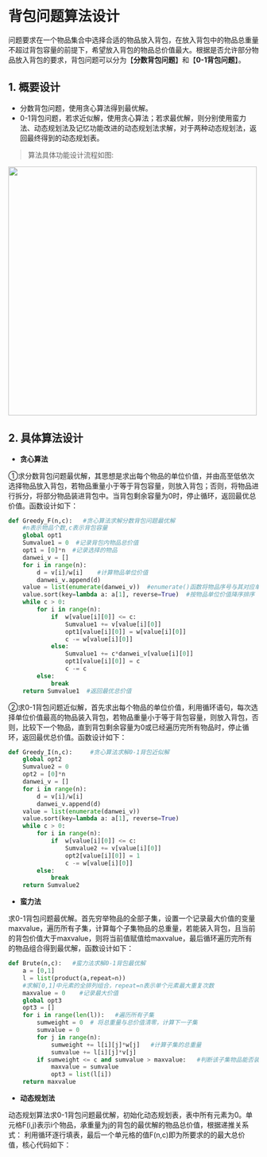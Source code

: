 # 背包问题算法设计  
问题要求在一个物品集合中选择合适的物品放入背包，在放入背包中的物品总重量不超过背包容量的前提下，希望放入背包的物品总价值最大。根据是否允许部分物品放入背包的要求，背包问题可以分为【**分数背包问题**】和【**0-1背包问题**】。
## 1. 概要设计
+ 分数背包问题，使用贪心算法得到最优解。 
+ 0-1背包问题，若求近似解，使用贪心算法；若求最优解，则分别使用蛮力法、动态规划法及记忆功能改进的动态规划法求解，对于两种动态规划法，返回最终得到的动态规划表。  

>算法具体功能设计流程如图:

<img src="https://raw.githubusercontent.com/Yuqunyi/Knapsack-problem/main/image/picture1.png" width="500px">

## 2. 具体算法设计  
+ **贪心算法**

①求分数背包问题最优解，其思想是求出每个物品的单位价值，并由高至低依次选择物品放入背包，若物品重量小于等于背包容量，则放入背包；否则，将物品进行拆分，将部分物品装进背包中。当背包剩余容量为0时，停止循环，返回最优总价值。函数设计如下：  
```python
def Greedy_F(n,c):   #贪心算法求解分数背包问题最优解
    #n表示物品个数,c表示背包容量
    global opt1
    Sumvalue1 = 0  #记录背包内物品总价值
    opt1 = [0]*n  #记录选择的物品
    danwei_v = []
    for i in range(n):
        d = v[i]/w[i]    #计算物品单位价值
        danwei_v.append(d)   
    value = list(enumerate(danwei_v))  #enumerate()函数将物品序号与其对应单位价值组合为一组数对
    value.sort(key=lambda a: a[1], reverse=True)  #按物品单位价值降序排序
    while c > 0:
        for i in range(n):
            if  w[value[i][0]] <= c:
                Sumvalue1 += v[value[i][0]]
                opt1[value[i][0]] = w[value[i][0]]
                c -= w[value[i][0]]
            else:
                Sumvalue1 += c*danwei_v[value[i][0]]
                opt1[value[i][0]] = c
                c -= c
        else:
            break
    return Sumvalue1  #返回最优总价值
```
②求0-1背包问题近似解，首先求出每个物品的单位价值，利用循环语句，每次选择单位价值最高的物品装入背包，若物品重量小于等于背包容量，则放入背包，否则，比较下一个物品，直到背包剩余容量为0或已经遍历完所有物品时，停止循环，返回最优总价值。函数设计如下：  
```python
def Greedy_I(n,c):     #贪心算法求解0-1背包近似解
    global opt2
    Sumvalue2 = 0
    opt2 = [0]*n
    danwei_v = []
    for i in range(n):
        d = v[i]/w[i]
        danwei_v.append(d)
    value = list(enumerate(danwei_v))
    value.sort(key=lambda a: a[1], reverse=True)
    while c > 0:
        for i in range(n):
            if  w[value[i][0]] <= c:
                Sumvalue2 += v[value[i][0]]
                opt2[value[i][0]] = 1
                c -= w[value[i][0]]
        else:
            break
    return Sumvalue2
```
+ **蛮力法**

求0-1背包问题最优解。首先穷举物品的全部子集，设置一个记录最大价值的变量maxvalue，遍历所有子集，计算每个子集物品的总重量，若能装入背包，且当前的背包价值大于maxvalue，则将当前值赋值给maxvalue，最后循环遍历完所有的物品组合得到最优解，函数设计如下：  
```python
def Brute(n,c):   #蛮力法求解0-1背包最优解
    a = [0,1]
    l = list(product(a,repeat=n))
    #求解[0,1]中元素的全排列组合，repeat=n表示单个元素最大重复次数
    maxvalue = 0    #记录最大价值
    global opt3
    opt3 = []
    for i in range(len(l)):   #遍历所有子集
        sumweight = 0  # 将总重量与总价值清零，计算下一子集
        sumvalue = 0
        for j in range(n):
            sumweight += l[i][j]*w[j]   #计算子集的总重量
            sumvalue += l[i][j]*v[j]
        if sumweight <= c and sumvalue > maxvalue:   #判断该子集物品能否装入背包，并与最大价值比较进行更新
            maxvalue = sumvalue
            opt3 = list(l[i])
    return maxvalue
```
+ **动态规划法**

动态规划算法求0-1背包问题最优解，初始化动态规划表，表中所有元素为0。单元格F(i,j)表示i个物品，承重量为j的背包的最优解的物品总价值，根据递推关系式：
利用循环逐行填表，最后一个单元格的值F(n,c)即为所要求的的最大总价值，核心代码如下：
